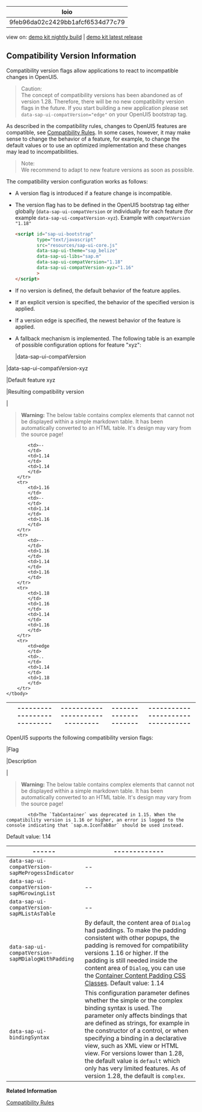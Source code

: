 <!-- loio9feb96da02c2429bb1afcf6534d77c79 -->

| loio |
| -----|
| 9feb96da02c2429bb1afcf6534d77c79 |

<div id="loio">

view on: [demo kit nightly build](https://openui5nightly.hana.ondemand.com/#/topic/9feb96da02c2429bb1afcf6534d77c79) | [demo kit latest release](https://openui5.hana.ondemand.com/#/topic/9feb96da02c2429bb1afcf6534d77c79)</div>

## Compatibility Version Information

Compatibility version flags allow applications to react to incompatible changes in OpenUI5.

> Caution:  
> The concept of compatibility versions has been abandoned as of version 1.28. Therefore, there will be no new compatibility version flags in the future. If you start building a new application please set `data-sap-ui-compatVersion="edge"` on your OpenUI5 bootstrap tag.

As described in the compatibility rules, changes to OpenUI5 features are compatible, see [Compatibility Rules](Compatibility_Rules_91f0873.md). In some cases, however, it may make sense to change the behavior of a feature, for example, to change the default values or to use an optimized implementation and these changes may lead to incompatibilities.

> Note:  
> We recommend to adapt to new feature versions as soon as possible.

The compatibility version configuration works as follows:

-   A version flag is introduced if a feature change is incompatible.
-   The version flag has to be defined in the OpenUI5 bootstrap tag either globally \(`data-sap-ui-compatVersion` or individually for each feature \(for example `data-sap-ui-compatVersion-xyz`\). Example with `compatVersion "1.18"`

    ``` html
    <script id="sap-ui-bootstrap" 
            type="text/javascript"
            src="resources/sap-ui-core.js"
            data-sap-ui-theme="sap_belize"
            data-sap-ui-libs="sap.m"
            data-sap-ui-compatVersion="1.18"
            data-sap-ui-compatVersion-xyz="1.16"
            >
    </script> 
    ```

-   If no version is defined, the default behavior of the feature applies.
-   If an explicit version is specified, the behavior of the specified version is applied.
-   If a version edge is specified, the newest behavior of the feature is applied.
-   A fallback mechanism is implemented. The following table is an example of possible configuration options for feature "xyz":

    |data-sap-ui-compatVersion

|data-sap-ui-compatVersion-xyz

|Default feature xyz

|Resulting compatibility version

|
 > **Warning:** The below table contains complex elements that cannot not be displayed within a simple markdown table. It has been automatically converted to an HTML table. It's design may vary from the source page!

<table>
	<thead>
		<tr>
			<th>    </th>
			<th>---------------------------</th>
			<th>-------------------------------</th>
			<th>---------------------</th>
			<th>---------------------------------</th>
		</tr>
	</thead>
	<tbody>

			<td>--
			</td>
			<td>1.14
			</td>
			<td>1.14
			</td>
		</tr>
		<tr>
			<td>1.16
			</td>
			<td>--
			</td>
			<td>1.14
			</td>
			<td>1.16
			</td>
		</tr>
		<tr>
			<td>--
			</td>
			<td>1.16
			</td>
			<td>1.14
			</td>
			<td>1.16
			</td>
		</tr>
		<tr>
			<td>1.18
			</td>
			<td>1.16
			</td>
			<td>1.14
			</td>
			<td>1.16
			</td>
		</tr>
		<tr>
			<td>edge
			</td>
			<td>..
			</td>
			<td>1.14
			</td>
			<td>1.18
			</td>
		</tr>
	</tbody>
</table>


OpenUI5 supports the following compatibility version flags:

|Flag

|Description

|
 > **Warning:** The below table contains complex elements that cannot not be displayed within a simple markdown table. It has been automatically converted to an HTML table. It's design may vary from the source page!

<table>
	<thead>
		<tr>
			<th>------</th>
			<th>-------------</th>
		</tr>
	</thead>
	<tbody>

			<td>The `TabContainer` was deprecated in 1.15. When the compatibility version is 1.16 or higher, an error is logged to the console indicating that `sap.m.IconTabBar` should be used instead.
Default value: 1.14
			</td>
		</tr>
		<tr>
			<td>`data-sap-ui-compatVersion-sapMeProgessIndicator`
			</td>
			<td>--
			</td>
		</tr>
		<tr>
			<td>`data-sap-ui-compatVersion-sapMGrowingList`
			</td>
			<td>--
			</td>
		</tr>
		<tr>
			<td>`data-sap-ui-compatVersion-sapMListAsTable`
			</td>
			<td>--
			</td>
		</tr>
		<tr>
			<td>`data-sap-ui-compatVersion-sapMDialogWithPadding`
			</td>
			<td>By default, the content area of `Dialog` had paddings. To make the padding consistent with other popups, the padding is removed for compatibility versions 1.16 or higher. If the padding is still needed inside the content area of `Dialog`, you can use the [Container Content Padding CSS Classes](Using_Container_Content_Padding_CSS_Classes_c71f6df.md).
Default value: 1.14
			</td>
		</tr>
		<tr>
			<td>`data-sap-ui-bindingSyntax`
			</td>
			<td>This configuration parameter defines whether the simple or the complex binding syntax is used. The parameter only affects bindings that are defined as strings, for example in the constructor of a control, or when specifying a binding in a declarative view, such as XML view or HTML view.
For versions lower than 1.28, the default value is `default` which only has very limited features. As of version 1.28, the default is `complex`.
			</td>
		</tr>
	</tbody>
</table>

**Related Information**  


[Compatibility Rules](Compatibility_Rules_91f0873.md)

